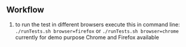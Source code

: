 ## Workflow

1. to run the test in different browsers execute this in command line:
`./runTests.sh browser=firefox` or `./runTests.sh browser=chrome`
currently for demo purpose Chrome and Firefox available
